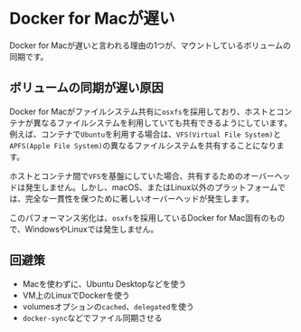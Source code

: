 # Docker for Macが遅い

Docker for Macが遅いと言われる理由の1つが、マウントしているボリュームの同期です。

## ボリュームの同期が遅い原因

Docker for Macがファイルシステム共有に`osxfs`を採用しており、ホストとコンテナが異なるファイルシステムを利用していても共有できるようにしています。例えば、コンテナで`Ubuntu`を利用する場合は、`VFS(Virtual File System)`と`APFS(Apple File System)`の異なるファイルシステムを共有することになります。

ホストとコンテナ間で`VFS`を基盤にしていた場合、共有するためのオーバーヘッドは発生しません。しかし、macOS、またはLinux以外のプラットフォームでは、完全な一貫性を保つために著しいオーバーヘッドが発生します。

このパフォーマンス劣化は、`osxfs`を採用しているDocker for Mac固有のもので、WindowsやLinuxでは発生しません。

## 回避策

- Macを使わずに、Ubuntu Desktopなどを使う
- VM上のLinuxでDockerを使う
- volumesオプションの`cached`、`delegated`を使う
- `docker-sync`などでファイル同期させる
